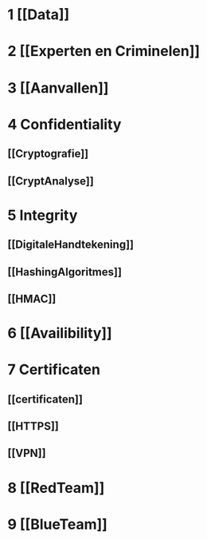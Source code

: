 # 1 [[Data]]

# 2 [[Experten en Criminelen]]

# 3 [[Aanvallen]]

# 4 Confidentiality

## [[Cryptografie]]
## [[CryptAnalyse]]

# 5 Integrity

## [[DigitaleHandtekening]]
## [[HashingAlgoritmes]]
## [[HMAC]]

# 6 [[Availibility]]

# 7 Certificaten

## [[certificaten]]
## [[HTTPS]]
## [[VPN]]

# 8 [[RedTeam]]

# 9 [[BlueTeam]]

